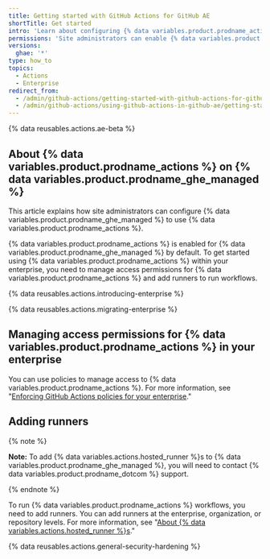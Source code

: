 ```yaml
---
title: Getting started with GitHub Actions for GitHub AE
shortTitle: Get started
intro: 'Learn about configuring {% data variables.product.prodname_actions %} on {% data variables.product.prodname_ghe_managed %}.'
permissions: 'Site administrators can enable {% data variables.product.prodname_actions %} and configure enterprise settings.'
versions:
  ghae: '*'
type: how_to
topics:
  - Actions
  - Enterprise
redirect_from:
  - /admin/github-actions/getting-started-with-github-actions-for-github-ae
  - /admin/github-actions/using-github-actions-in-github-ae/getting-started-with-github-actions-for-github-ae
---
```


{% data reusables.actions.ae-beta %}

## About {% data variables.product.prodname_actions %} on {% data variables.product.prodname_ghe_managed %}

This article explains how site administrators can configure {% data variables.product.prodname_ghe_managed %} to use {% data variables.product.prodname_actions %}.

{% data variables.product.prodname_actions %} is enabled for {% data variables.product.prodname_ghe_managed %} by default. To get started using {% data variables.product.prodname_actions %} within your enterprise, you need to manage access permissions for {% data variables.product.prodname_actions %} and add runners to run workflows.

{% data reusables.actions.introducing-enterprise %}

{% data reusables.actions.migrating-enterprise %}

## Managing access permissions for {% data variables.product.prodname_actions %} in your enterprise

You can use policies to manage access to {% data variables.product.prodname_actions %}. For more information, see "[Enforcing GitHub Actions policies for your enterprise](/admin/github-actions/enforcing-github-actions-policies-for-your-enterprise)."

## Adding runners

{% note %}

**Note:** To add {% data variables.actions.hosted_runner %}s to {% data variables.product.prodname_ghe_managed %}, you will need to contact {% data variables.product.prodname_dotcom %} support.

{% endnote %}

To run {% data variables.product.prodname_actions %} workflows, you need to add runners. You can add runners at the enterprise, organization, or repository levels. For more information, see  "[About {% data variables.actions.hosted_runner %}s](/actions/using-github-hosted-runners/about-ae-hosted-runners)."

{% data reusables.actions.general-security-hardening %}